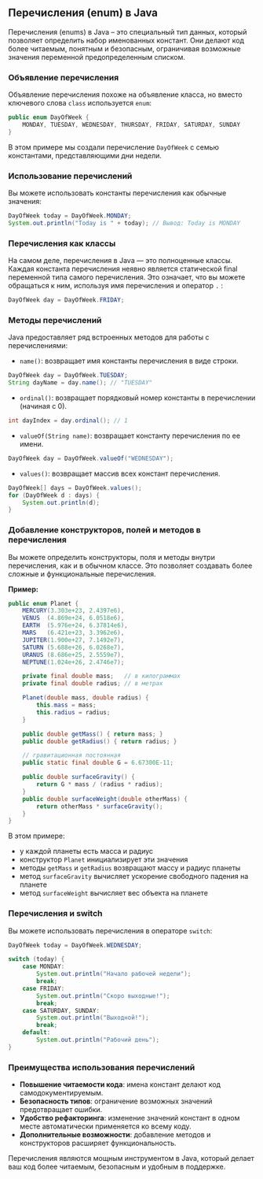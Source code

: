 ## Перечисления (enum) в Java

Перечисления (enums) в Java – это специальный тип данных, который позволяет определить набор именованных констант. Они делают код более читаемым, понятным и безопасным, ограничивая возможные значения переменной предопределенным списком.

### Объявление перечисления

Объявление перечисления похоже на объявление класса, но вместо ключевого слова `class` используется `enum`:

```java
public enum DayOfWeek {
    MONDAY, TUESDAY, WEDNESDAY, THURSDAY, FRIDAY, SATURDAY, SUNDAY
}
```

В этом примере мы создали перечисление `DayOfWeek` с семью константами, представляющими дни недели. 

### Использование перечислений

Вы можете использовать константы перечисления как обычные значения:

```java
DayOfWeek today = DayOfWeek.MONDAY;
System.out.println("Today is " + today); // Вывод: Today is MONDAY
```

### Перечисления как классы

На самом деле, перечисления в Java — это полноценные классы. Каждая константа перечисления неявно является статической final переменной типа самого перечисления. Это означает, что вы можете обращаться к ним, используя имя перечисления и оператор `.` :

```java
DayOfWeek day = DayOfWeek.FRIDAY;
```

### Методы перечислений

Java предоставляет ряд встроенных методов для работы с перечислениями:

* `name()`: возвращает имя константы перечисления в виде строки.

```java
DayOfWeek day = DayOfWeek.TUESDAY;
String dayName = day.name(); // "TUESDAY"
```

* `ordinal()`: возвращает порядковый номер константы в перечислении (начиная с 0).

```java
int dayIndex = day.ordinal(); // 1
```

* `valueOf(String name)`: возвращает константу перечисления по ее имени.

```java
DayOfWeek day = DayOfWeek.valueOf("WEDNESDAY"); 
```

* `values()`: возвращает массив всех констант перечисления.

```java
DayOfWeek[] days = DayOfWeek.values(); 
for (DayOfWeek d : days) {
    System.out.println(d);
}
```

### Добавление конструкторов, полей и методов в перечисления

Вы можете определить конструкторы, поля и методы внутри перечисления, как и в обычном классе. Это позволяет создавать более сложные и функциональные перечисления.

**Пример:**

```java
public enum Planet {
    MERCURY(3.303e+23, 2.4397e6),
    VENUS  (4.869e+24, 6.0518e6),
    EARTH  (5.976e+24, 6.37814e6),
    MARS   (6.421e+23, 3.3962e6),
    JUPITER(1.900e+27, 7.1492e7),
    SATURN (5.688e+26, 6.0268e7),
    URANUS (8.686e+25, 2.5559e7),
    NEPTUNE(1.024e+26, 2.4746e7);

    private final double mass;   // в килограммах
    private final double radius; // в метрах

    Planet(double mass, double radius) {
        this.mass = mass;
        this.radius = radius;
    }

    public double getMass() { return mass; }
    public double getRadius() { return radius; }

    // гравитационная постоянная
    public static final double G = 6.67300E-11;

    public double surfaceGravity() {
        return G * mass / (radius * radius);
    }
    public double surfaceWeight(double otherMass) {
        return otherMass * surfaceGravity();
    }
}
```

В этом примере:

*  у каждой планеты есть масса и радиус
*  конструктор `Planet` инициализирует эти значения
*  методы `getMass` и `getRadius` возвращают массу и радиус планеты
*  метод `surfaceGravity` вычисляет ускорение свободного падения на планете
*  метод `surfaceWeight` вычисляет вес объекта на планете

### Перечисления и switch

Вы можете использовать перечисления в операторе `switch`:

```java
DayOfWeek today = DayOfWeek.WEDNESDAY;

switch (today) {
    case MONDAY:
        System.out.println("Начало рабочей недели");
        break;
    case FRIDAY:
        System.out.println("Скоро выходные!");
        break;
    case SATURDAY, SUNDAY:
        System.out.println("Выходной!");
        break;
    default:
        System.out.println("Рабочий день");
}
```

### Преимущества использования перечислений

* **Повышение читаемости кода**: имена констант делают код самодокументируемым.
* **Безопасность типов**: ограничение возможных значений предотвращает ошибки.
* **Удобство рефакторинга**: изменение значений констант в одном месте автоматически применяется ко всему коду.
* **Дополнительные возможности**: добавление методов и конструкторов расширяет функциональность.

Перечисления являются мощным инструментом в Java, который делает ваш код более читаемым, безопасным и удобным в поддержке. 
